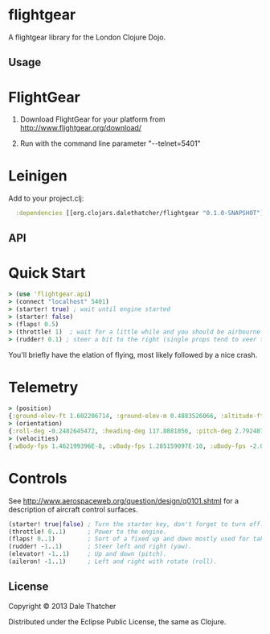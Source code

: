 # flightgear

A flightgear library for the London Clojure Dojo.

## Usage

# FlightGear

1) Download FlightGear for your platform from http://www.flightgear.org/download/

2) Run with the command line parameter "--telnet=5401"

# Leinigen

Add to your project.clj:

```clojure
  :dependencies [[org.clojars.dalethatcher/flightgear "0.1.0-SNAPSHOT"]]
```

## API

# Quick Start

```clojure
> (use 'flightgear.api)
> (connect "localhost" 5401)
> (starter! true) ; wait until engine started
> (starter! false)
> (flaps! 0.5)
> (throttle! 1)  ; wait for a little while and you should be airbourne
> (rudder! 0.1) ; steer a bit to the right (single props tend to veer to one side)
```

You'll briefly have the elation of flying, most likely followed by a nice crash.

# Telemetry

```clojure
> (position)
{:ground-elev-ft 1.602206714, :ground-elev-m 0.4883526066, :altitude-ft 6.017082775, :latitude-deg 37.62871089, :longitude-deg -122.3933408}
> (orientation)
{:roll-deg -0.2482645472, :heading-deg 117.8881856, :pitch-deg 2.792487719}
> (velocities)
{:wBody-fps 1.462199396E-8, :vBody-fps 1.285159097E-10, :uBody-fps -2.054781393E-9}
```

# Controls

See http://www.aerospaceweb.org/question/design/q0101.shtml for a description of aircraft control surfaces.

```clojure
(starter! true|false) ; Turn the starter key, don't forget to turn off!
(throttle! 0..1)      ; Power to the engine.
(flaps! 0..1)         ; Sort of a fixed up and down mostly used for take off and landing.
(rudder! -1..1)       ; Steer left and right (yaw).
(elevator! -1..1)     ; Up and down (pitch).
(aileron! -1..1)      ; Left and right with rotate (roll).
```

## License

Copyright © 2013 Dale Thatcher

Distributed under the Eclipse Public License, the same as Clojure.
